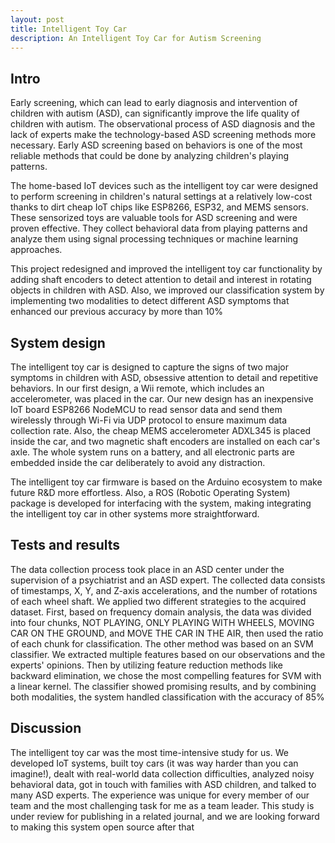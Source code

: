 ```yaml
---
layout: post
title: Intelligent Toy Car
description: An Intelligent Toy Car for Autism Screening
---
```


## Intro
Early screening, which can lead to early diagnosis and intervention of children with autism (ASD), can significantly improve the life quality of children with autism. The observational process of ASD diagnosis and the lack of experts make the technology-based ASD screening methods more necessary. Early ASD screening based on behaviors is one of the most reliable methods that could be done by analyzing children's playing patterns.

The home-based IoT devices such as the intelligent toy car were designed to perform screening in children's natural settings at a relatively low-cost thanks to dirt cheap IoT chips like ESP8266, ESP32, and MEMS sensors. These sensorized toys are valuable tools for ASD screening and were proven effective. They collect behavioral data from playing patterns and analyze them using signal processing techniques or machine learning approaches.

This project redesigned and improved the intelligent toy car functionality by adding shaft encoders to detect attention to detail and interest in rotating objects in children with ASD. Also, we improved our classification system by implementing two modalities to detect different ASD symptoms that enhanced our previous accuracy by more than 10%

## System design
The intelligent toy car is designed to capture the signs of two major symptoms in children with ASD, obsessive attention to detail and repetitive behaviors. In our first design, a Wii remote, which includes an accelerometer, was placed in the car. Our new design has an inexpensive IoT board ESP8266 NodeMCU to read sensor data and send them wirelessly through Wi-Fi via UDP protocol to ensure maximum data collection rate. Also, the cheap MEMS accelerometer ADXL345 is placed inside the car, and two magnetic shaft encoders are installed on each car's axle. The whole system runs on a battery, and all electronic parts are embedded inside the car deliberately to avoid any distraction.

The intelligent toy car firmware is based on the Arduino ecosystem to make future R&D more effortless. Also, a ROS (Robotic Operating System) package is developed for interfacing with the system, making integrating the intelligent toy car in other systems more straightforward.

## Tests and results
The data collection process took place in an ASD center under the supervision of a psychiatrist and an ASD expert. The collected data consists of timestamps, X, Y, and Z-axis accelerations, and the number of rotations of each wheel shaft.
We applied two different strategies to the acquired dataset. First, based on frequency domain analysis, the data was divided into four chunks, NOT PLAYING, ONLY PLAYING WITH WHEELS, MOVING CAR ON THE GROUND, and MOVE THE CAR IN THE AIR, then used the ratio of each chunk for classification. The other method was based on an SVM classifier. We extracted multiple features based on our observations and the experts' opinions. Then by utilizing feature reduction methods like backward elimination, we chose the most compelling features for SVM with a linear kernel. The classifier showed promising results, and by combining both modalities, the system handled classification with the accuracy of 85%

## Discussion
The intelligent toy car was the most time-intensive study for us. We developed IoT systems, built toy cars (it was way harder than you can imagine!), dealt with real-world data collection difficulties, analyzed noisy behavioral data, got in touch with families with ASD children, and talked to many ASD experts. The experience was unique for every member of our team and the most challenging task for me as a team leader.
This study is under review for publishing in a related journal, and we are looking forward to making this system open source after that
